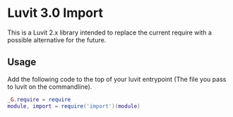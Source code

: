 
# Luvit 3.0 Import

This is a Luvit 2.x library intended to replace the current require with a possible alternative for the future.

## Usage

Add the following code to the top of your luvit entrypoint (The file you pass to luvit on the commandline).

```lua
_G.require = require
module, import = require('import')(module)
```
